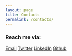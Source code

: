 ```yaml
---
layout: page
title: Contacts
permalink: /contacts/
---
```


### Reach me via: 
[Email](malito:giuliano.formisano@nuffield.ox.ac.uk)
[Twitter](https://twitter.com/giuformisano)
[LinkedIn](https://www.linkedin.com/in/giuliano-formisano-78764a138/)
[Github](https://github.com/giulianoformisano)
